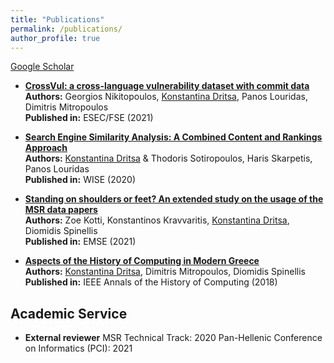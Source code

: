 ```yaml
---
title: "Publications"
permalink: /publications/
author_profile: true
---
```

[Google Scholar](https://scholar.google.com/citations?user=9cWwvV4AAAAJ&hl=en)

* <b>[CrossVul: a cross-language vulnerability dataset with commit data](https://dritsa-konstantina.github.io//publication/2021-08-20-crossvul)</b><br> 
**Authors:** Georgios Nikitopoulos, <ins>Konstantina Dritsa</ins>, Panos Louridas, Dimitris Mitropoulos<br> 
**Published in:** ESEC/FSE (2021)

* <b>[Search Engine Similarity Analysis: A Combined Content and Rankings Approach](https://dritsa-konstantina.github.io//publication/2020-10-01-search-engine-affinity)</b><br> 
**Authors:** <ins>Konstantina Dritsa</ins> & Thodoris Sotiropoulos, Haris Skarpetis, Panos Louridas<br>
**Published in:** WISE (2020)

* <b>[Standing on shoulders or feet? An extended study on the usage of the MSR data papers](https://dritsa-konstantina.github.io//publication/2021-11-01-standing-on-shoulders-or-feet)</b><br> 
**Authors:** Zoe Kotti, Konstantinos Kravvaritis, <ins>Konstantina Dritsa</ins>, Diomidis Spinellis<br>
**Published in:** EMSE (2021)

* <b>[Aspects of the History of Computing in Modern Greece](https://dritsa-konstantina.github.io//publication/2018-05-08-aspects-history-computing-greece)</b><br> 
**Authors:** <ins>Konstantina Dritsa</ins>, Dimitris Mitropoulos, Diomidis Spinellis<br>
**Published in:** IEEE Annals of the History of Computing (2018)


## Academic Service

* **External reviewer**
MSR Technical Track: 2020
Pan-Hellenic Conference on Informatics (PCI): 2021
